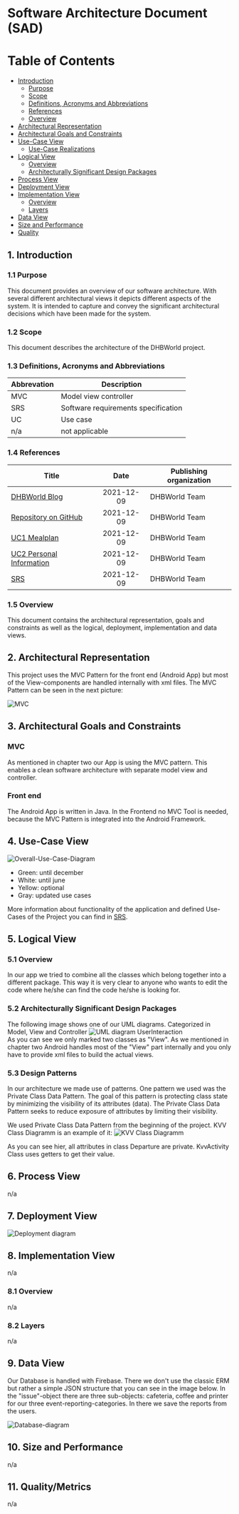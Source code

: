 # Software Architecture Document (SAD)

# Table of Contents
- [Introduction](#1-introduction)
    - [Purpose](#11-purpose)
    - [Scope](#12-scope)
    - [Definitions, Acronyms and Abbreviations](#13-definitions-acronyms-and-abbreviations)
    - [References](#14-references)
    - [Overview](#15-overview)
- [Architectural Representation](#2-architectural-representation)
- [Architectural Goals and Constraints](#3-architectural-goals-and-constraints)
- [Use-Case View](#4-use-case-view)
    - [Use-Case Realizations](#41-use-case-realizations)
- [Logical View](#5-logical-view)
    - [Overview](#51-overview)
    - [Architecturally Significant Design Packages](#52-architecturally-significant-design-packages)
- [Process View](#6-process-view)
- [Deployment View](#7-deployment-view)
- [Implementation View](#8-implementation-view)
    - [Overview](#81-overview)
    - [Layers](#82-layers)
- [Data View](#9-data-view)
- [Size and Performance](#10-size-and-performance)
- [Quality](#11-quality)

## 1. Introduction

### 1.1 Purpose
This document provides an overview of our software architecture. With several different architectural views it depicts different aspects of the system. It is intended to capture and convey the significant architectural decisions which have been made for the system.

### 1.2 Scope
This document describes the architecture of the DHBWorld project.

### 1.3 Definitions, Acronyms and Abbreviations

| Abbrevation | Description                            |
| ----------- | -------------------------------------- |
| MVC         | Model view controller                  |
| SRS         | Software requirements specification    |
| UC          | Use case                               |
| n/a         | not applicable                         |

### 1.4 References

| Title                                                              		| Date       | Publishing organization   |
| --------------------------------------------------------------------------|:----------:| ------------------------- |
| [DHBWorld Blog](https://dhbworldka.wordpress.com/)   		                | 2021-12-09 | DHBWorld Team     |
| [Repository on GitHub](https://github.com/inFumumVerti/DHBWorld)		    | 2021-12-09 | DHBWorld Team     |
| [UC1 Mealplan](./Use%20Cases/uc_mealplan.svg)           		            | 2021-12-09 | DHBWorld Team     |
| [UC2 Personal Information](./Use%20Cases/uc_personalinformation.svg)      | 2021-12-09 | DHBWorld Team     |
| [SRS](./README.md)                      		                            | 2021-12-09 | DHBWorld Team     |

### 1.5 Overview
This document contains the architectural representation, goals and constraints as well 
as the logical, deployment, implementation and data views.

## 2. Architectural Representation
This project uses the MVC Pattern for the front end (Android App) but most of the View-components are handled internally with xml files. The MVC Pattern can be seen in the next picture:

![MVC](./images/MVC.png)

## 3. Architectural Goals and Constraints

### MVC
As mentioned in chapter two our App is using the MVC pattern. This enables a clean software architecture with separate model view and controller.

### Front end
The Android App is written in Java. In the Frontend no MVC Tool is needed, because the MVC Pattern is integrated into the Android Framework.

## 4. Use-Case View
![Overall-Use-Case-Diagram](https://raw.githubusercontent.com/inFumumVerti/DHBWorld-Docu/main/Use%20Case%20Diagram_new_new.svg "Use Case Diagram DHBWorld")

* Green: until december
* White: until june
* Yellow: optional
* Gray: updated use cases

More information about functionality of the application and defined Use-Cases of the Project you can find in [SRS](./README.md).

## 5. Logical View

### 5.1 Overview
In our app we tried to combine all the classes which belong together into a different package. This way it is very clear to anyone who wants to edit the code where he/she can find the code he/she is looking for.

### 5.2 Architecturally Significant Design Packages
The following image shows one of our UML diagrams. Categorized in Model, View and Controller
![UML diagram UserInteraction](./Class%20Diagram/ClassDiagram_UserInteraction.svg)  
As you can see we only marked two classes as "View". As we mentioned in chapter two Android handles most of the "View" part internally and you only have to provide xml files to build the actual views.

### 5.3 Design Patterns
In our architecture we made use of patterns. One pattern we used was the Private Class Data Pattern. The goal of this pattern is protecting class state by minimizing the visibility of its attributes (data). The Private Class Data Pattern seeks to reduce exposure of attributes by limiting their visibility. 

We used  Private Class Data Pattern from the beginning of the project. KVV Class Diagramm is an example of it:
![KVV Class Diagramm](https://github.com/inFumumVerti/DHBWorld-Docu/blob/main/images/KVV_class_diagram_design_pattern.svg)

As you can see hier, all attributes in class Departure are private. KvvActivity Class uses getters to get their value.

## 6. Process View
n/a

## 7. Deployment View
![Deployment diagram](https://raw.githubusercontent.com/inFumumVerti/DHBWorld-Docu/main/images/Deployment%20diagram.svg)
## 8. Implementation View
n/a
### 8.1 Overview
n/a
### 8.2 Layers
n/a

## 9. Data View
Our Database is handled with Firebase. There we don't use the classic ERM but rather a simple JSON structure that you can see in the image below. In the "issue"-object there are three sub-objects: cafeteria, coffee and printer for our three event-reporting-categories. In there we save the reports from the users.

![Database-diagram](./images/Database_strukture.png)

## 10. Size and Performance
n/a

## 11. Quality/Metrics
n/a
